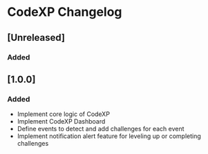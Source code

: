 <!-- Keep a Changelog guide -> https://keepachangelog.com -->

# CodeXP Changelog

## [Unreleased]
### Added

## [1.0.0]
### Added
- Implement core logic of CodeXP
- Implement CodeXP Dashboard
- Define events to detect and add challenges for each event
- Implement notification alert feature for leveling up or completing challenges
